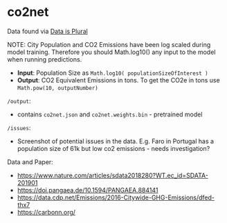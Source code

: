 # co2net

Data found via [Data is Plural](https://tinyletter.com/data-is-plural)

NOTE: City Population and CO2 Emissions have been log scaled during model training. Therefore you should Math.log10() any input to the model when running predictions.

* **Input**: Population Size as `Math.log10( populationSizeOfInterest )`
* **Output**: CO2 Equivalent Emissions in tons. To get the CO2e in tons use `Math.pow(10, outputNumber)`

`/output`:
* contains `co2net.json` and `co2net.weights.bin` - pretrained model

`/issues`:
* Screenshot of potential issues in the data. E.g. Faro in Portugal has a population size of 61k but low co2 emissions - needs investigation? 



Data and Paper:
* https://www.nature.com/articles/sdata2018280?WT.ec_id=SDATA-201901
* https://doi.pangaea.de/10.1594/PANGAEA.884141
* https://data.cdp.net/Emissions/2016-Citywide-GHG-Emissions/dfed-thx7
* https://carbonn.org/

 
